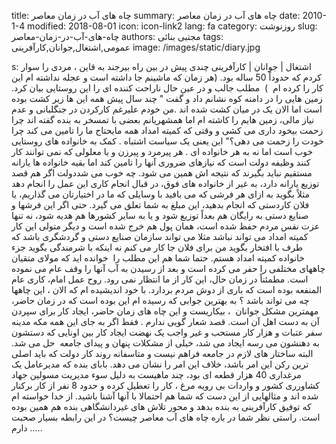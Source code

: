 title: چاه های آب در زمان معاصر
summary: چاه های آب در زمان معاصر
date: 2010-1-4
modified: 2018-08-01
icon:  icon-link2
lang: fa
category: روزنوشت
slug: چاه-های-آب-در-زمان-معاصر
authors: مجتبی بنائی
tags: عمومی,اشتغال,جوانان,کارآفرینی
image: /images/static/diary.jpg

s: اشتغال | جوانان | کارآفرینی   چندی پیش در بین راه بیرجند به قاین ، مردی را سوار کردم که حدوداً 50 ساله بود. (هر زمان که ماشینم جا داشته است و عجله نداشته ام این کار را کرده ام  )  مطلب جالب و در عین حال ناراحت کننده ای را این روستایی بیان کرد. زمین هایی را در دامنه کوه نشانم داد و گفت " چند سال پیش همه این ها زیر کشت بوده است اما الان یک در میان کشت شده اند .من خودم علیرغم کارکردن در جنگلبانی و عدم نیاز مالی، زمین هایم را کاشته ام اما همشهریانم بعضی با تمسخر به بنده گفته اند چرا زحمت بیخود داری می کشی و وقتی که کمیته امداد همه مایحتاج ما را تامین می کند چرا خودت را زحمت می دهی؟"  این یعنی یک سیاست اشتباه . کمک به خانواده های روستایی خوب است اما نه به هر خانواده ای . هر پیرمرد و پیرزن و یا معلولی که نمی توانند کار کنند وظیفه دولت است که نیازهای ضروری آنها را تامین کند اما بقیه خانواده ها یارانه مستقیم نباید بگیرند که نتیجه اش همین می شود. چه خوب می شددولت اگر هم قصد توزیع یارانه دارد، به غیر از خانواده های فوق، در قبال انجام کاری این عمل را انجام دهد مثلاً بگوید به ازای هر فرشی که می بافید با وسایلی که ما در اختیارتان می گذاریم، یا فلان کاردستی که انجام بدهید، این مبلغ به شما تعلق می گیرد. حتی اگر این فرشها و صنایع دستی به رایگان هم بعداً توزیع شود و یا به سایر کشورها هم هدیه شود، نه تنها عزت نفس مردم حفظ شده است، همان پول هم خرج شده است و دیگر متولی این کار کمیته امداد می تواند نباشد مثلا می تواند سازمان صنایع دستی و گردشگری باشد که طرف با افتخار بگوید من برای فلان جا کار می کنم نه اینکه با شرمندگی بگوید جزء خانواده کمیته امداد هستم.    حتما شما هم این مطلب را  خوانده اید که مولای متقیان چاههای مختلفی را حفر می کرده است و بعد از رسیدن به آب آنها را وقف عام می نموده است. مطمئناً در زمان حال، این کار از ما انتظار نمی رود. روح عمل امام، کاری عام المنفعه بوده است که باری از دوش مردم بردارد. با خود اندیشیده ام که الان ، این چاهها چه می تواند باشد ؟ به بهترین جوابی که رسیده ام این بوده است که در زمان حاضر، مهمترین مشکل جوانان  ، بیکاریست و این چاه های زمان حاضر، ایجاد کار برای سپردن آن به دست اهل آن است.  قصد شعار گویی ندارم . فقط اگر به جای این همه مکه مدینه سفر عتبات و هزار کار مستحب و غیر واجب یک نهضت ایجاد کار بین اونایی که دستشون به دهنشون می رسه ایجاد می شد، خیلی از مشکلات پنهان و پیدای جامعه  حل می شد.  البته ساختار های لازم در جامعه فراهم نیست و متاسفانه روند کار دولت که باید اصلی ترین رکن این امر باشد، خلاف این امر را نشان می دهد. بابای بنده که مدیرعامل یک مرغداری 40 هزار قطعه ای بود، چند ماهیست به دلیل سوء مدیریت مسولین جهاد کشاورری کشور و واردات بی رویه مرغ ، کار را تعطیل کرده و حدود 8 نفر از کار برکنار شده اند و مثالهایی از این دست که شما هم احتمالا با آنها آشنا باشید.  از خدا خواسته ام که توفیق کارآفرینی به بنده بدهد و محور تلاش های غیردانشگاهی بنده هم همین بوده است. راستی نظر شما در باره چاه های آب معاصر چیست؟  در این رابطه بسیار صحبت دارم .....
